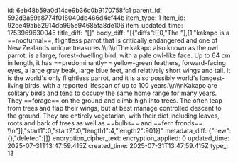 id: 6eb48b59a0d14ce9b36c0b9170758fc1
parent_id: 592d3a59a8774f018040db466d4ef44b
item_type: 1
item_id: 92ce49ab52914db995e94685fa8de106
item_updated_time: 1753969630045
title_diff: "[]"
body_diff: "[{\"diffs\":[[0,\"The \"],[1,\"kakapo is a ==nocturnal==, flightless parrot that is critically endangered and one of New Zealands unique treasures.\\\n\\\nThe kakapo also known as the owl parrot, is a large, forest-dwelling bird, with a pale owl-like face. Up to 64 cm in length, it has ==predominantly== yellow-green feathers, forward-facing eyes, a large gray beak, large blue feet, and relatively short wings and tail. It is the world's only flightless parrot, and it is also possibly world's longest-living birds, with a reported lifespan of up to 100 years.\\\n\\\nKakapo are solitary birds and tend to occupy the same home range for many years. They ==forage== on the ground and climb high into trees. The often leap from trees and flap their wings, but at best manage controlled descent to the ground. They are entirely vegetarian, with their diet including leaves, roots and bark of trees as well as ==bulbs== and ==fern fronds==. \\\n\"]],\"start1\":0,\"start2\":0,\"length1\":4,\"length2\":901}]"
metadata_diff: {"new":{},"deleted":[]}
encryption_cipher_text: 
encryption_applied: 0
updated_time: 2025-07-31T13:47:59.415Z
created_time: 2025-07-31T13:47:59.415Z
type_: 13
